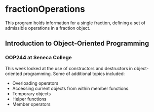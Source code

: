 # fractionOperations
This program holds information for a single fraction, defining a set of admissible operations in a fraction object. 

## Introduction to Object-Oriented Programming
### OOP244 at Seneca College

This week looked at the use of constructors and destructors in object-oriented programming. Some of additional topics included:
  -  Overloading operators 
  -  Accessing current objects from within member functions
  -  Temporary objects
  -  Helper functions
  -  Member operators 




